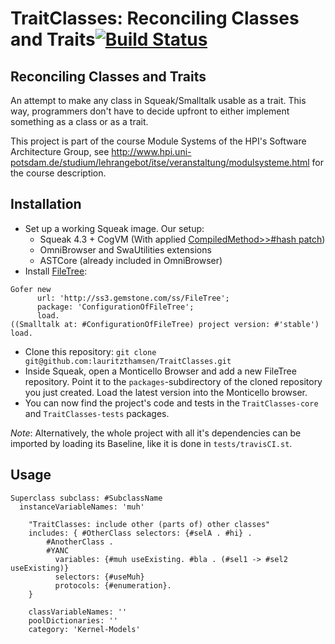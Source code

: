 TraitClasses: Reconciling Classes and Traits[![Build Status](https://travis-ci.org/lauritzthamsen/TraitClasses.png)](https://travis-ci.org/lauritzthamsen/TraitClasses)
============================================

## Reconciling Classes and Traits
An attempt to make any class in Squeak/Smalltalk usable as a trait. This way, programmers don't have to decide upfront to either implement 
something as a class or as a trait.

This project is part of the course Module Systems of the HPI's Software Architecture Group, see http://www.hpi.uni-potsdam.de/studium/lehrangebot/itse/veranstaltung/modulsysteme.html for the course description.

## Installation
* Set up a working Squeak image. Our setup:
    * Squeak 4.3 + CogVM (With applied [CompiledMethod>>#hash patch](http://source.squeak.org/trunk/Kernel-eem.692.mcz))
    * OmniBrowser and SwaUtilities extensions
    * ASTCore (already included in OmniBrowser)
* Install [FileTree](https://github.com/dalehenrich/filetree):

```smalltalk
Gofer new
      url: 'http://ss3.gemstone.com/ss/FileTree';
      package: 'ConfigurationOfFileTree';
      load.
((Smalltalk at: #ConfigurationOfFileTree) project version: #'stable') load.
```
* Clone this repository: `git clone git@github.com:lauritzthamsen/TraitClasses.git`
* Inside Squeak, open a Monticello Browser and add a new FileTree repository. Point it to the `packages`-subdirectory of the cloned repository you just created. Load the latest version into the Monticello browser.
* You can now find the project's code and tests in the `TraitClasses-core` and `TraitClasses-tests` packages.

_Note_: Alternatively, the whole project with all it's dependencies can be imported by loading its Baseline, like it is done in `tests/travisCI.st`.

## Usage

```smalltalk
Superclass subclass: #SubclassName
  instanceVariableNames: 'muh'

	"TraitClasses: include other (parts of) other classes"
	includes: { #OtherClass selectors: {#selA . #hi} .
	    #AnotherClass . 
	    #YANC 
	      variables: {#muh useExisting. #bla . (#sel1 -> #sel2 useExisting)}
	      selectors: {#useMuh}
	      protocols: {#enumeration}.
	}

	classVariableNames: ''
	poolDictionaries: ''
	category: 'Kernel-Models'
```

